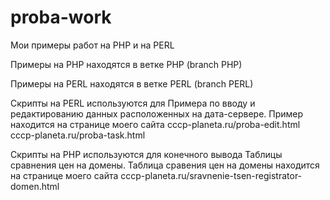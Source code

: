 # proba-work


Мои примеры работ на PHP и на PERL


Примеры на PHP находятся в ветке PHP (branch PHP)

Примеры на PERL находятся в ветке PERL (branch PERL)

Скрипты на PERL используются для Примера по вводу и редактированию данных расположенных на дата-сервере. 
Пример находится на странице моего сайта 
cccp-planeta.ru/proba-edit.html
cccp-planeta.ru/proba-task.html

Скрипты на PHP используются для конечного вывода Таблицы сравнения цен на домены.
Таблица сравения цен на домены находится на странице моего сайта cccp-planeta.ru/sravnenie-tsen-registrator-domen.html
